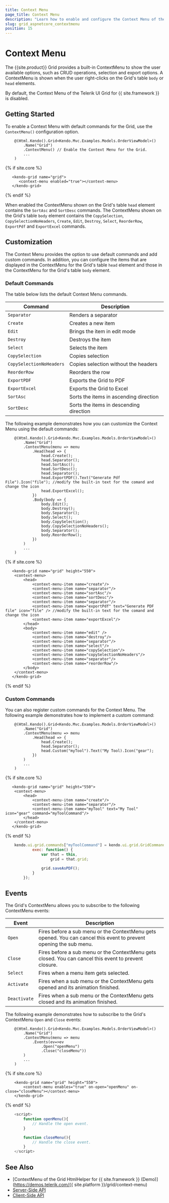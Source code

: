 ```yaml
---
title: Context Menu
page_title: Context Menu
description: "Learn how to enable and configure the Context Menu of the Telerik UI Grid for {{ site.framework }}."
slug: grid_aspnetcore_contextmenu
position: 15
---
```


# Context Menu

The {{site.product}} Grid provides a built-in ContextMenu to show the user available options, such as CRUD operations, selection and export options. A ContextMenu is shown when the user right-clicks on the Grid's table `body` or `head` elements.

By default, the Context Menu of the Telerik UI Grid for {{ site.framework }} is disabled.

## Getting Started

To enable a Context Menu with default commands for the Grid, use the `ContextMenu()` configuration option.

```HtmlHelper
    @(Html.Kendo().Grid<Kendo.Mvc.Examples.Models.OrderViewModel>()
        .Name("Grid")
        .ContextMenu() // Enable the Context Menu for the Grid.
        ...
    )
```
{% if site.core %}
```TagHelper
   <kendo-grid name="grid">
      <context-menu enabled="true"></context-menu>
   </kendo-grid>
```
{% endif %}

When enabled the ContextMenu shown on the Grid's table `head` element contains the `SortAsc` and `SortDesc` commands. The ContextMenu shown on the Grid's table `body` element contains the `CopySelection`, `CopySelectionNoHeaders`, `Create`, `Edit`, `Destroy`, `Select`, `ReorderRow`, `ExportPdf` and `ExportExcel` commands.

## Customization

The Context Menu provides the option to use default commands and add custom commands. In addition, you can configure the items that are displayed in the ContextMenu for the Grid's table `head` element and those in the ContextMenu for the Grid's table `body` element.

### Default Commands

The table below lists the default Context Menu commands.

| Command       | Description                           |
|----           |----                                   |
|`Separator`    | Renders a separator                   |
|`Create`       | Creates a new item                    |
|`Edit`         | Brings the item in edit mode          |
|`Destroy`      | Destroys the item                     |
|`Select`       | Selects the item                      |
|`CopySelection`| Copies selection                      |
|`CopySelectionNoHeaders`| Copies selection without the headers|
|`ReorderRow`   | Reorders the row                      |
|`ExportPDF`    | Exports the Grid to PDF               |
|`ExportExcel`  | Exports the Grid to Excel             |
|`SortAsc`      | Sorts the items in ascending direction|
|`SortDesc`     | Sorts the items in descending direction|

The following example demonstrates how you can customize the Context Menu using the default commands:

```HtmlHelper
    @(Html.Kendo().Grid<Kendo.Mvc.Examples.Models.OrderViewModel>()
        .Name("Grid")
        .ContextMenu(menu => menu
            .Head(head => {
                head.Create();
                head.Separator();
                head.SortAsc();
                head.SortDesc();
                head.Separator();
                head.ExportPDF().Text("Generate Pdf File").Icon("file"); //modify the built-in text for the comand and change the icon
                head.ExportExcel();
            })
            .Body(body => {
                body.Edit();
                body.Destroy();
                body.Separator();
                body.Select();
                body.CopySelection();
                body.CopySelectionNoHeaders();
                body.Separator();
                body.ReorderRow();
            })
        ) 
        ...
    )
```
{% if site.core %}
```TagHelper
   <kendo-grid name="grid" height="550">
    <context-menu>
        <head>
            <context-menu-item name="create"/>
            <context-menu-item name="separator"/>
            <context-menu-item name="sortAsc"/>
            <context-menu-item name="sortDesc"/>
            <context-menu-item name="separator"/>
            <context-menu-item name="exportPdf" text="Generate PDF file" icon="file" /> //modify the built-in text for the comand and change the icon
            <context-menu-item name="exportExcel"/>
        </head>
        <body>
            <context-menu-item name="edit" />
            <context-menu-item name="destroy"/>
            <context-menu-item name="separator"/>
            <context-menu-item name="select"/>
            <context-menu-item name="copySelection"/>
            <context-menu-item name="copySelectionNoHeaders"/>
            <context-menu-item name="separator"/>
            <context-menu-item name="reorderRow"/>
        </body>
    </context-menu>
   </kendo-grid>
```
{% endif %}

### Custom Commands

You can also register custom commands for the Context Menu. The following example demonstrates how to implement a custom command:

```HtmlHelper
    @(Html.Kendo().Grid<Kendo.Mvc.Examples.Models.OrderViewModel>()
        .Name("Grid")
        .ContextMenu(menu => menu
            .Head(head => {
                head.Create();
                head.Separator();
                head.Custom("myTool").Text("My Tool).Icon("gear");
            })
        ) 
        ...
    )
```
{% if site.core %}
```TagHelper
   <kendo-grid name="grid" height="550">
    <context-menu>
        <head>
            <context-menu-item name="create"/>
            <context-menu-item name="separator"/>
            <context-menu-item name="myTool" text="My Tool" icon="gear" command="myToolCommand"/>
        </head>
    </context-menu>
   </kendo-grid>
```
{% endif %}
```JavaScript
    kendo.ui.grid.commands["myToolCommand"] = kendo.ui.grid.GridCommand.extend({
            exec: function() {
                var that = this,
                    grid = that.grid;

                grid.saveAsPDF();
            }
        });
```

## Events

The Grid's ContextMenu allows you to subscribe to the following ContextMenu events:

|Event |Description                                                                                                         |
|---   |---                                                                                                                 | 
|`Open`| Fires before a sub menu or the ContextMenu gets opened. You can cancel this event to prevent opening the sub menu. |
|`Close`| Fires before a sub menu or the ContextMenu gets closed. You can cancel this event to prevent closure.             |
|`Select`| Fires when a menu item gets selected.                                                                            |
|`Activate`| Fires when a sub menu or the ContextMenu gets opened and its animation finished.                               |
|`Deactivate`| Fires when a sub menu or the ContextMenu gets closed and its animation finished.                             |

The following example demonstrates how to subscribe to the Grid's ContextMenu `Open` and `Close` events:

```HtmlHelper
    @(Html.Kendo().Grid<Kendo.Mvc.Examples.Models.OrderViewModel>()
        .Name("Grid")
        .ContextMenu(menu => menu
            .Events(ev=>ev
                .Open("openMenu")
                .Close("closeMenu"))
        ) 
        ...
    )
```
{% if site.core %}
```TagHelper
    <kendo-grid name="grid" height="550">
        <context-menu enables="true" on-open="openMenu" on-close="closeMenu"></context-menu>
    </kendo-grid>
```
{% endif %}
```JavaScript
    <script>
        function openMenu(){
            // Handle the open event.
        }

        function closeMenu(){
            // Handle the close event.
        }
    </script>
```

## See Also

* [ContextMenu of the Grid HtmlHelper for {{ site.framework }} (Demo)](https://demos.telerik.com/{{ site.platform }}/grid/context-menu)
* [Server-Side API](/api/grid)
* [Client-Side API](https://docs.telerik.com/kendo-ui/api/javascript/ui/grid)
